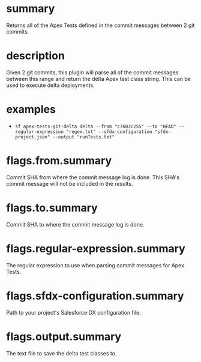 # summary

Returns all of the Apex Tests defined in the commit messages between 2 git commits.

# description

Given 2 git commits, this plugin will parse all of the commit messages between this range and return the delta Apex test class string. This can be used to execute delta deployments.

# examples

- `sf apex-tests-git-delta delta --from "c7603c255" --to "HEAD" --regular-expression "regex.txt" --sfdx-configuration "sfdx-project.json" --output "runTests.txt"`

# flags.from.summary

Commit SHA from where the commit message log is done. This SHA's commit message will not be included in the results.

# flags.to.summary

Commit SHA to where the commit message log is done.

# flags.regular-expression.summary

The regular expression to use when parsing commit messages for Apex Tests.

# flags.sfdx-configuration.summary

Path to your project's Salesforce DX configuration file.

# flags.output.summary

The text file to save the delta test classes to.
